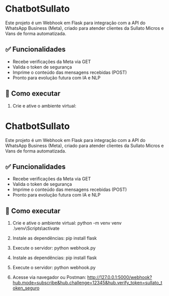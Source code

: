 # ChatbotSullato

Este projeto é um Webhook em Flask para integração com a API do WhatsApp Business (Meta), criado para atender clientes da Sullato Micros e Vans de forma automatizada.

## ✅ Funcionalidades

- Recebe verificações da Meta via GET
- Valida o token de segurança
- Imprime o conteúdo das mensagens recebidas (POST)
- Pronto para evolução futura com IA e NLP

## 🚀 Como executar

1. Crie e ative o ambiente virtual:
# ChatbotSullato

Este projeto é um Webhook em Flask para integração com a API do WhatsApp Business (Meta), criado para atender clientes da Sullato Micros e Vans de forma automatizada.

## ✅ Funcionalidades

- Recebe verificações da Meta via GET
- Valida o token de segurança
- Imprime o conteúdo das mensagens recebidas (POST)
- Pronto para evolução futura com IA e NLP

## 🚀 Como executar

1. Crie e ative o ambiente virtual:
python -m venv venv
.\venv\Scripts\activate

2. Instale as dependências:
pip install flask

3. Execute o servidor:
python webhook.py

2. Instale as dependências:
pip install flask

3. Execute o servidor:
python webhook.py

4. Acesse via navegador ou Postman:
http://127.0.0.1:5000/webhook?hub.mode=subscribe&hub.challenge=12345&hub.verify_token=sullato_token_seguro

